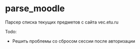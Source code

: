 # parse_moodle

Парсер списка текущих предметов с сайта vec.etu.ru

Todo: 
- Решить проблемы со сбросом сессии после авторизации
